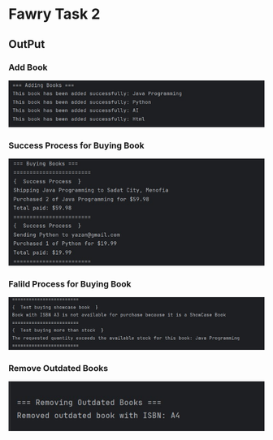 # Fawry Task 2

## OutPut
### Add Book
![Add Book](add.jpeg)

### Success Process for Buying Book
![Buy Book Step 1](buy1.jpeg)

### Falild Process for Buying Book
![Buy Book Step 2](buy2.jpeg)

### Remove Outdated Books
![Remove Book](remove.jpeg)

